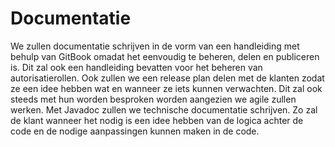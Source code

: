 # Documentatie
We zullen documentatie schrijven in de vorm van een handleiding met behulp van GitBook omadat het eenvoudig te beheren, delen en publiceren is. Dit zal ook een handleiding bevatten voor het beheren van autorisatierollen. Ook zullen we een release plan delen met de klanten zodat ze een idee hebben wat en wanneer ze iets kunnen verwachten. Dit zal ook steeds met hun worden besproken worden aangezien we agile zullen werken.
Met Javadoc zullen we technische documentatie schrijven. Zo zal de klant wanneer het nodig is een idee hebben van de logica achter de code en de nodige aanpassingen kunnen maken in de code. 
